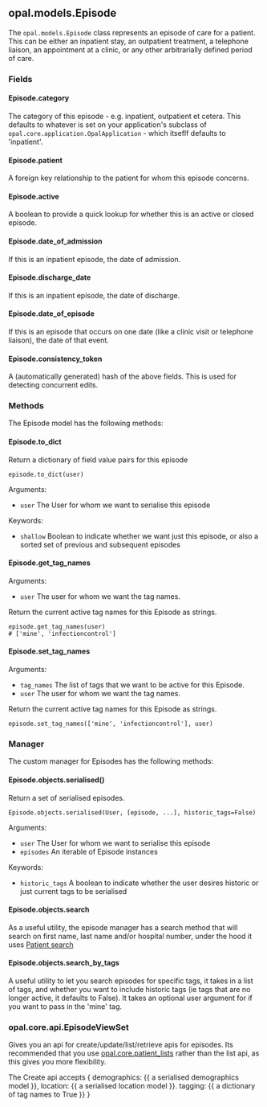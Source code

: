 ## opal.models.Episode

The `opal.models.Episode` class represents an episode of care for a patient. This can be either
an inpatient stay, an outpatient treatment, a telephone liaison, an appointment at a clinic,
or any other arbitrarially defined period of care.

### Fields

#### Episode.category

The category of this episode - e.g. inpatient, outpatient et cetera.
This defaults to whatever is set on your application's subclass of
`opal.core.application.OpalApplication` - which itseflf defaults to 'inpatient'.

#### Episode.patient

A foreign key relationship to the patient for whom this episode concerns.

#### Episode.active

A boolean to provide a quick lookup for whether this is an active or closed episode.

#### Episode.date_of_admission

If this is an inpatient episode, the date of admission.

#### Episode.discharge_date

If this is an inpatient episode, the date of discharge.

#### Episode.date_of_episode

If this is an episode that occurs on one date (like a clinic visit or telephone liaison), the
date of that event.

#### Episode.consistency_token

A (automatically generated) hash of the above fields. This is used for detecting concurrent edits.

### Methods

The Episode model has the following methods:

#### Episode.to_dict

Return a dictionary of field value pairs for this episode

    episode.to_dict(user)

Arguments:

* `user` The User for whom we want to serialise this episode

Keywords:

* `shallow` Boolean to indicate whether we want just this episode, or also a sorted set of
previous and subsequent episodes

#### Episode.get_tag_names


Arguments:

* `user` The user for whom we want the tag names.

Return the current active tag names for this Episode as strings.

    episode.get_tag_names(user)
    # ['mine', 'infectioncontrol']


#### Episode.set_tag_names


Arguments:

* `tag_names` The list of tags that we want to be active for this Episode.
* `user` The user for whom we want the tag names.

Return the current active tag names for this Episode as strings.

    episode.set_tag_names(['mine', 'infectioncontrol'], user)



### Manager

The custom manager for Episodes has the following methods:


#### Episode.objects.serialised()

Return a set of serialised episodes.

    Episode.objects.serialised(User, [episode, ...], historic_tags=False)

Arguments:

* `user` The User for whom we want to serialise this episode
* `episodes` An iterable of Episode instances

Keywords:

* `historic_tags` A boolean to indicate whether the user desires historic or just current tags to
be serialised

#### Episode.objects.search

As a useful utility, the episode manager has a search method that will search on first name, last name and/or hospital number, under the hood it uses [Patient search](patient.md#patientobjectssearch)

#### Episode.objects.search_by_tags

A useful utility to let you search episodes for specific tags, it takes in a list of tags, and whether you want to include historic tags (ie tags that are no longer active, it defaults to False). It takes an optional user argument for if you want to pass in the 'mine' tag.

### opal.core.api.EpisodeViewSet

Gives you an api for create/update/list/retrieve apis for episodes. Its recommended that you use [opal.core.patient_lists](patient_list.md) rather than the list api, as this gives you more flexibility.

The Create api accepts {
    demographics: {{ a serialised demographics model }},
    location: {{ a serialised location model }}.
    tagging: {{ a dictionary of tag names to True }}
}
